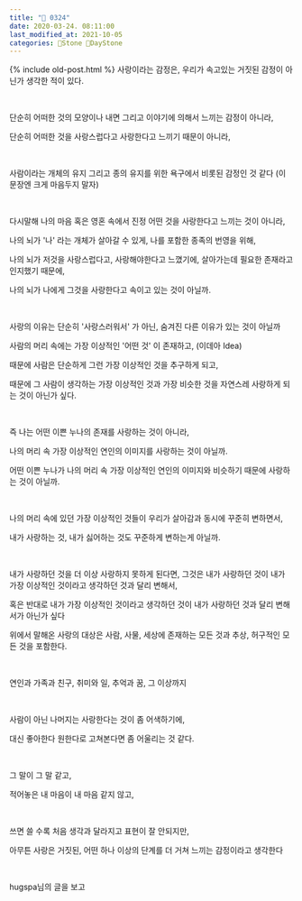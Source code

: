 ```yaml
---
title: "🌱 0324"
date: 2020-03-24. 08:11:00
last_modified_at: 2021-10-05
categories: 🗿Stone 🌱DayStone
---
```

{% include old-post.html %}
사랑이라는 감정은, 우리가 속고있는 거짓된 감정이 아닌가 생각한 적이 있다.

​

단순히 어떠한 것의 모양이나 내면 그리고 이야기에 의해서 느끼는 감정이 아니라,

단순히 어떠한 것을 사랑스럽다고 사랑한다고 느끼기 때문이 아니라,

​

사람이라는 개체의 유지 그리고 종의 유지를 위한 욕구에서 비롯된 감정인 것 같다 (이 문장엔 크게 마음두지 말자)

​

다시말해 나의 마음 혹은 영혼 속에서 진정 어떤 것을 사랑한다고 느끼는 것이 아니라,

나의 뇌가 '나' 라는 개체가 살아갈 수 있게, 나를 포함한 종족의 번영을 위해, 

나의 뇌가 저것을 사랑스럽다고, 사랑해야한다고 느꼈기에, 살아가는데 필요한 존재라고 인지했기 때문에,

나의 뇌가 나에게 그것을 사랑한다고 속이고 있는 것이 아닐까.

​

사랑의 이유는 단순히 '사랑스러워서' 가 아닌, 숨겨진 다른 이유가 있는 것이 아닐까

사람의 머리 속에는 가장 이상적인 '어떤 것' 이 존재하고, (이데아 Idea)

때문에 사람은 단순하게 그런 가장 이상적인 것을 추구하게 되고,

때문에 그 사람이 생각하는 가장 이상적인 것과 가장 비슷한 것을 자연스레 사랑하게 되는 것이 아닌가 싶다.

​

즉 나는 어떤 이쁜 누나의 존재를 사랑하는 것이 아니라,

나의 머리 속 가장 이상적인 연인의 이미지를 사랑하는 것이 아닐까.

어떤 이쁜 누나가 나의 머리 속 가장 이상적인 연인의 이미지와 비슷하기 때문에 사랑하는 것이 아닐까.

​

나의 머리 속에 있던 가장 이상적인 것들이 우리가 살아감과 동시에 꾸준히 변하면서,

내가 사랑하는 것, 내가 싫어하는 것도 꾸준하게 변하는게 아닐까.

​

내가 사랑하던 것을 더 이상 사랑하지 못하게 된다면, 그것은 내가 사랑하던 것이 내가 가장 이상적인 것이라고 생각하던 것과 달리 변해서,

혹은 반대로 내가 가장 이상적인 것이라고 생각하던 것이 내가 사랑하던 것과 달리 변해서가 아닌가 싶다

위에서 말해온 사랑의 대상은 사람, 사물, 세상에 존재하는 모든 것과 추상, 허구적인 모든 것을 포함한다.

​

연인과 가족과 친구, 취미와 일, 추억과 꿈, 그 이상까지

​

사람이 아닌 나머지는 사랑한다는 것이 좀 어색하기에,

대신 좋아한다 원한다로 고쳐본다면 좀 어울리는 것 같다.

​

그 말이 그 말 같고,

적어놓은 내 마음이 내 마음 같지 않고,

​

쓰면 쓸 수록 처음 생각과 달라지고 표현이 잘 안되지만,

아무튼 사랑은 거짓된, 어떤 하나 이상의 단계를 더 거쳐 느끼는 감정이라고 생각한다

​

hugspa님의 글을 보고